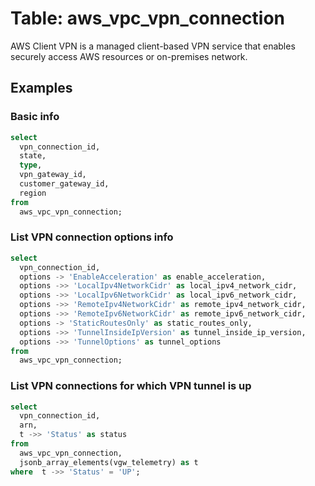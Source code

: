 # Table: aws_vpc_vpn_connection

AWS Client VPN is a managed client-based VPN service that enables securely access AWS resources or on-premises network.

## Examples

### Basic info

```sql
select
  vpn_connection_id,
  state,
  type,
  vpn_gateway_id,
  customer_gateway_id,
  region
from
  aws_vpc_vpn_connection;
```


### List VPN connection options info

```sql
select
  vpn_connection_id,
  options -> 'EnableAcceleration' as enable_acceleration,
  options ->> 'LocalIpv4NetworkCidr' as local_ipv4_network_cidr,
  options ->> 'LocalIpv6NetworkCidr' as local_ipv6_network_cidr,
  options ->> 'RemoteIpv4NetworkCidr' as remote_ipv4_network_cidr,
  options ->> 'RemoteIpv6NetworkCidr' as remote_ipv6_network_cidr,
  options -> 'StaticRoutesOnly' as static_routes_only,
  options ->> 'TunnelInsideIpVersion' as tunnel_inside_ip_version,
  options ->> 'TunnelOptions' as tunnel_options
from
  aws_vpc_vpn_connection;
```


### List VPN connections for which VPN tunnel is up

```sql
select
  vpn_connection_id,
  arn,
  t ->> 'Status' as status
from
  aws_vpc_vpn_connection,
  jsonb_array_elements(vgw_telemetry) as t
where  t ->> 'Status' = 'UP';
```
